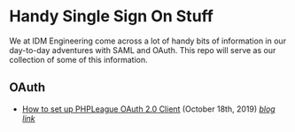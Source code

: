 # Handy Single Sign On Stuff #

We at IDM Engineering come across a lot of handy bits of information in our day-to-day adventures with SAML and OAuth. This repo will serve as our collection of some of this information. 

## OAuth ##

- [How to set up PHPLeague OAuth 2.0 Client](https://github.com/idmengineering/handy_stuff/blob/master/PHP%20Oauth.md) (October 18th, 2019) [*blog link*](https://idmengineering.com/setting-up-php-oauth-client/)
